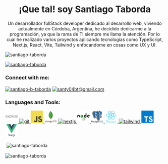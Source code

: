 <h1 align="center">¡Que tal! soy Santiago Taborda</h1>

<p align="center">Un desarrollador fullStack developer dedicado al desarrollo web, viviendo actualmente en Córdoba, Argentina, he decidido dedicarme a la programación, ya que la rama de TI siempre me llama la atención. Por lo cual he realizado varios proyectos aplicando tecnologías como TypeScript, Next.js, React, Vite, Tailwind y enfocandome en cosas como UX y UI.</p>

<p align="left"> <img src="https://komarev.com/ghpvc/?username=santiago-taborda&label=Profile%20views&color=00be23&style=flat" alt="santiago-taborda" /> </p>

<p align="left"> <a href="https://github.com/ryo-ma/github-profile-trophy"><img src="https://github-profile-trophy.vercel.app/?username=santiago-taborda" alt="santiago-taborda" /></a> </p>

<h3 align="left">Connect with me:</h3>
<p align="left">
<a href="https://linkedin.com/in/santiago-b-taborda" target="blank"><img align="center" src="https://raw.githubusercontent.com/rahuldkjain/github-profile-readme-generator/master/src/images/icons/Social/linked-in-alt.svg" alt="santiago-b-taborda" height="30" width="40" /></a>
<a href="mailto:santy04bt@gmail.com" target="blank"><img align="center" src="https://upload.wikimedia.org/wikipedia/commons/7/7e/Gmail_icon_%282020%29.svg" alt="santy04bt@gmail.com" height="30" width="40" /></a>
</p>

<h3 align="left">Languages and Tools:</h3>
<p align="left"> <a href="https://expressjs.com" target="_blank" rel="noreferrer"> <img src="https://raw.githubusercontent.com/devicons/devicon/master/icons/express/express-original-wordmark.svg" alt="express" width="40" height="40"/> </a> <a href="https://git-scm.com/" target="_blank" rel="noreferrer"> <img src="https://www.vectorlogo.zone/logos/git-scm/git-scm-icon.svg" alt="git" width="40" height="40"/> </a> <a href="https://developer.mozilla.org/en-US/docs/Web/JavaScript" target="_blank" rel="noreferrer"> <img src="https://raw.githubusercontent.com/devicons/devicon/master/icons/javascript/javascript-original.svg" alt="javascript" width="40" height="40"/> </a> <a href="https://www.mongodb.com/" target="_blank" rel="noreferrer"> <img src="https://raw.githubusercontent.com/devicons/devicon/master/icons/mongodb/mongodb-original-wordmark.svg" alt="mongodb" width="40" height="40"/> </a> <a href="https://nextjs.org/" target="_blank" rel="noreferrer"> <img src="https://cdn.worldvectorlogo.com/logos/nextjs-2.svg" alt="nextjs" width="40" height="40"/> </a> <a href="https://nodejs.org" target="_blank" rel="noreferrer"> <img src="https://raw.githubusercontent.com/devicons/devicon/master/icons/nodejs/nodejs-original-wordmark.svg" alt="nodejs" width="40" height="40"/> </a> <a href="https://www.postgresql.org" target="_blank" rel="noreferrer"> <img src="https://raw.githubusercontent.com/devicons/devicon/master/icons/postgresql/postgresql-original-wordmark.svg" alt="postgresql" width="40" height="40"/> </a> <a href="https://reactjs.org/" target="_blank" rel="noreferrer"> <img src="https://raw.githubusercontent.com/devicons/devicon/master/icons/react/react-original-wordmark.svg" alt="react" width="40" height="40"/> </a> <a href="https://tailwindcss.com/" target="_blank" rel="noreferrer"> <img src="https://www.vectorlogo.zone/logos/tailwindcss/tailwindcss-icon.svg" alt="tailwind" width="40" height="40"/> </a> <a href="https://www.typescriptlang.org/" target="_blank" rel="noreferrer"> <img src="https://raw.githubusercontent.com/devicons/devicon/master/icons/typescript/typescript-original.svg" alt="typescript" width="40" height="40"/> </a> <a href="https://vuejs.org/" target="_blank" rel="noreferrer"> <img src="https://raw.githubusercontent.com/devicons/devicon/master/icons/vuejs/vuejs-original-wordmark.svg" alt="vuejs" width="40" height="40"/> </a> </p>

<p>&nbsp;<img align="center" src="https://github-readme-stats.vercel.app/api?username=santiago-taborda&show_icons=true&title_color=ffde38&text_color=ffffff&bg_color=223c5d&hide_border=true&locale=es" alt="santiago-taborda" /></p>

<p><img align="center" src="https://github-readme-streak-stats.herokuapp.com/?user=santiago-taborda&" alt="santiago-taborda" /></p>
